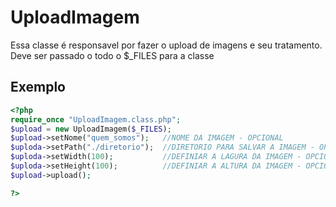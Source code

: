 # UploadImagem
Essa classe é responsavel por fazer o upload de imagens e seu tratamento.<br>
Deve ser passado o todo o $_FILES para a classe

## Exemplo
```php
<?php
require_once "UploadImagem.class.php";
$upload = new UploadImagem($_FILES);
$upload->setNome("quem_somos");   //NOME DA IMAGEM - OPCIONAL
$uploda->setPath("./diretorio");  //DIRETORIO PARA SALVAR A IMAGEM - OPCIONAL
$uploda->setWidth(100);           //DEFINIAR A LAGURA DA IMAGEM - OPCIONAL
$uploda->setHeight(100);          //DEFINIAR A ALTURA DA IMAGEM - OPCIONAL
$upload->upload();

?>
```
